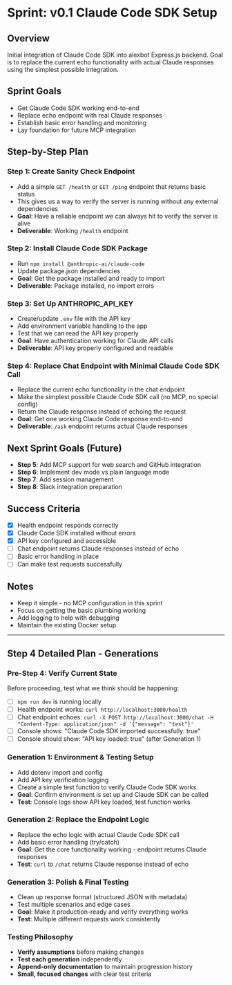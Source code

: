 # Sprint: v0.1 Claude Code SDK Setup

## Overview

Initial integration of Claude Code SDK into alexbot Express.js backend. Goal is to replace the current echo functionality with actual Claude responses using the simplest possible integration.

## Sprint Goals

- Get Claude Code SDK working end-to-end
- Replace echo endpoint with real Claude responses
- Establish basic error handling and monitoring
- Lay foundation for future MCP integration

## Step-by-Step Plan

### **Step 1: Create Sanity Check Endpoint**

- Add a simple `GET /health` or `GET /ping` endpoint that returns basic status
- This gives us a way to verify the server is running without any external dependencies
- **Goal**: Have a reliable endpoint we can always hit to verify the server is alive
- **Deliverable**: Working `/health` endpoint

### **Step 2: Install Claude Code SDK Package**

- Run `npm install @anthropic-ai/claude-code`
- Update package.json dependencies
- **Goal**: Get the package installed and ready to import
- **Deliverable**: Package installed, no import errors

### **Step 3: Set Up ANTHROPIC_API_KEY**

- Create/update `.env` file with the API key
- Add environment variable handling to the app
- Test that we can read the API key properly
- **Goal**: Have authentication working for Claude API calls
- **Deliverable**: API key properly configured and readable

### **Step 4: Replace Chat Endpoint with Minimal Claude Code SDK Call**

- Replace the current echo functionality in the chat endpoint
- Make the simplest possible Claude Code SDK call (no MCP, no special config)
- Return the Claude response instead of echoing the request
- **Goal**: Get one working Claude Code response end-to-end
- **Deliverable**: `/ask` endpoint returns actual Claude responses

## Next Sprint Goals (Future)

- **Step 5**: Add MCP support for web search and GitHub integration
- **Step 6**: Implement dev mode vs plain language mode
- **Step 7**: Add session management
- **Step 8**: Slack integration preparation

## Success Criteria

- [x] Health endpoint responds correctly
- [x] Claude Code SDK installed without errors
- [x] API key configured and accessible
- [ ] Chat endpoint returns Claude responses instead of echo
- [ ] Basic error handling in place
- [ ] Can make test requests successfully

## Notes

- Keep it simple - no MCP configuration in this sprint
- Focus on getting the basic plumbing working
- Add logging to help with debugging
- Maintain the existing Docker setup

---

## Step 4 Detailed Plan - Generations

### **Pre-Step 4: Verify Current State**

Before proceeding, test what we think should be happening:

- [ ] `npm run dev` is running locally
- [ ] Health endpoint works: `curl http://localhost:3000/health`
- [ ] Chat endpoint echoes: `curl -X POST http://localhost:3000/chat -H "Content-Type: application/json" -d '{"message": "test"}'`
- [ ] Console shows: "Claude Code SDK imported successfully: true"
- [ ] Console should show: "API key loaded: true" (after Generation 1)

### **Generation 1: Environment & Testing Setup**

- Add dotenv import and config
- Add API key verification logging
- Create a simple test function to verify Claude Code SDK works
- **Goal**: Confirm environment is set up and Claude SDK can be called
- **Test**: Console logs show API key loaded, test function works

### **Generation 2: Replace the Endpoint Logic**

- Replace the echo logic with actual Claude Code SDK call
- Add basic error handling (try/catch)
- **Goal**: Get the core functionality working - endpoint returns Claude responses
- **Test**: `curl` to `/chat` returns Claude response instead of echo

### **Generation 3: Polish & Final Testing**

- Clean up response format (structured JSON with metadata)
- Test multiple scenarios and edge cases
- **Goal**: Make it production-ready and verify everything works
- **Test**: Multiple different requests work consistently

### **Testing Philosophy**

- **Verify assumptions** before making changes
- **Test each generation** independently
- **Append-only documentation** to maintain progression history
- **Small, focused changes** with clear test criteria
